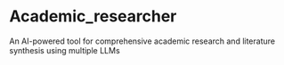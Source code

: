 # Academic_researcher
An AI-powered tool for comprehensive academic research and literature synthesis using multiple LLMs
